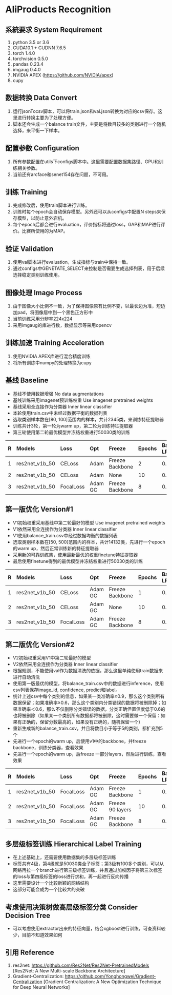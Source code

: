 
# AliProducts Recognition

## 系統要求 System Requirement		
1. python 3.5 or 3.6
2. CUDA10.1 + CUDNN 7.6.5
3. torch 1.4.0
4. torchvision 0.5.0
5. pandas 0.23.4
6. imgaug 0.4.0
7. NVIDIA APEX (https://github.com/NVIDIA/apex)
8. cupy

## 数据转换 Data Convert
1. 运行jsonTocsv脚本，可以将train.json和val.json转换为对应的csv保存。这里进行转换主要为了处理方便。 		
2. 脚本还会生成一个balance train文件，主要是将数目较多的类别进行一个随机选择，来平衡一下样本。		

## 配置参数 Configuration
1. 所有参数配置在utils下configs脚本中。这里需要配置数据集路径、GPU和训练相关参数。		
2. 当前还有arcface和senet154存在问题，不可用。		

## 训练 Training
1. 完成修改后，使用train脚本进行训练。     
2. 训练时每个epoch会自动保存模型。另外还可以从configs中配置N steps来保存模型，以防止意外宕机。		
3. 每个epoch后都会进行evaluation，评价指标将通过loss，GAP和MAP进行评价。比赛所使用的为MAP。		

## 验证 Validation
1. 使用val脚本进行evaluation，生成指标与train中保持一致。   	
2. 通过configs中GENETATE_SELECT来控制是否需要生成选择列表，用于后续选择稳定类别训练使用。		

## 图像处理 Image Process
1. 由于图像大小比例不一致，为了保持图像原有比例不变，以最长边为准，短边加pad，将图像居中到一个黑色正方形中		
2. 当前训练采用分辨率224x224		
3. 采用imgaug的库进行数，数据显示等采用opencv		

## 训练加速 Training Acceleration
1. 使用NVIDIA APEX库进行混合精度训练   
2. 将所有训练中numpy的处理转换为cupy    

## 基线 Baseline   
* 基线不使用数据增强 No data augmentations		
* 基线训练采用imagenet预训练权重  Use imagenet pretrained weights		
* 基线采用全连接作为分类器  Inner linear classifier		
* 本轮使用train.csv中未经过数据平衡的数据列表		
* 选取类别样本数在[80, 100]范围内的样本，共计2345类，来训练特征提取器		
* 训练共计3轮，第一轮为warm up，第二轮为训练特征提取器		
* 第三轮使用第二轮最优模型并冻结权重进行50030类的训练		

|R|Models|Loss|Opt|Freeze|Epochs|Base LR|LR_STEP|LR_FACTOR|Batch Size|Class Number|Input|GAP|MAP
|:---|:---|:---|:---|:---|:---|:---|:---|:---|:---|:---|:---|:---|:---|
|1|res2net_v1b_50|CELoss|Adam|Freeze Backbone|2|0.001|4|0.5|512|2345|224x224|0.3876|0.4562| 
|2|res2net_v1b_50|CELoss|Adam|None|10|0.001|4|0.5|96|2345|224x224|0.9231|0.9298|
|3|res2net_v1b_50|FocalLoss|Adam GC|Freeze Backbone|8|0.001|3|0.4|512|50030|224x224|0.5413|0.6568| 

## 第一版优化 Version#1
* V1初始权重采用基线中第二轮最好的模型  Use imagenet pretrained weights		
* V1依然采用全连接作为分类器  Inner linear classifier		
* V1使用balance_train.csv中经过数据均衡的数据列表		
* 选取类别样本数在[50, 500]范围内的样本，共计14132类，先进行一个epoch的warm up，然后正常训练新的特征提取器		
* 采用新的可靠训练集，使用最新最优的权重finetune特征提取器		
* 最后使用finetune得到的最优模型并冻结权重进行50030类的训练		

|R|Models|Loss|Opt|Freeze|Epochs|Base LR|LR_STEP|LR_FACTOR|Batch Size|Class Number|Input|GAP|MAP
|:---|:---|:---|:---|:---|:---|:---|:---|:---|:---|:---|:---|:---|:---|
|1|res2net_v1b_50|CELoss|Adam GC|Freeze Backbone|1|0.001|4|0.5|768|14132|224x224|0.6753|0.7117| 
|2|res2net_v1b_50|CELoss|Adam GC|None|10|0.001|4|0.4|96|14132|224x224|0.7972|0.8586|
|3|res2net_v1b_50|FocalLoss|Adam GC|Freeze Backbone|8|0.001|3|0.4|512|50030|224x224|0.6730|0.7561| 

## 第二版优化 Version#2
* V2初始权重采用V1中第二轮最好的模型 		
* V2依然采用全连接作为分类器  Inner linear classifier	
* 根据规则，不能使用val作为数据清洗的依据，那么这里单纯使用train数据来进行自动清洗    
* 使用第一版最优的模型，将balance_train.csv中的数据进行inference，使用csv列表保存image_id, confidence, predict和label。
* 统计上述csv中每个类别的信息，如果某一类准确率≥0.9，那么这个类别所有数据保留；如果准确率≥0.6，那么这个类别内分类错误的数据将被删除掉；如果准确率＜0.6，那么不仅删除分类错误的数据，分类正确但置信度低于0.6的也将被删除（如果某一个类别所有数据都将被删除，这时需要做一个保留：如果有正确的，保留分数最高的，如果没有正确的，随机保留一个）
* 重新生成新的balance_train.csv，并且将数目小于等于5的类别，都扩充到5个
* 先进行一个epoch的warm up，后使用v1中的backbone，并freeze backbone，训练分类器，查看效果		
* 先进行一个epoch的warm up，后freeze 一部分layers，然后进行训练，查看效果  		

|R|Models|Loss|Opt|Freeze|Epochs|Base LR|LR_STEP|LR_FACTOR|Batch Size|Class Number|Input|GAP|MAP
|:---|:---|:---|:---|:---|:---|:---|:---|:---|:---|:---|:---|:---|:---|
|1|res2net_v1b_50|FocalLoss|Adam GC|Freeze Backbone|1|0.001|4|0.5|512|32845|224x224|0.6528|0.7144| 
|2|res2net_v1b_50|FocalLoss|Adam GC|Freeze 90 layers|10|0.001|4|0.4|192|32845|224x224|0.8761|0.9174|
|3|res2net_v1b_50|FocalLoss|Adam GC|Freeze Backbone|8|0.001|3|0.4|512|50030|224x224|-|-| 

## 多层级标签训练 Hierarchical Label Training
* 在上述基础上，还需要使用数据集的多层级标签训练   
* 标签共有4级，第4级就是50030类全子标签；第3级有100多个类别，可以从网络再拉一个branch进行第三级标签训练，并且通过加权因子将第三次标签的loss与第四级标签的loss进行求和，再一起进行反向传播    
* 这里需要设计一个比较新颖的网络结构   
* 这部分可能会成为一个比较大的突破    

## 考虑使用决策树做高层级标签分类 Consider Decision Tree
* 可以考虑使用extractor出来的特征向量，结合xgboost进行训练，可查资料较少，目前不知道效果如何   

## 引用 Reference
1. res2net: https://github.com/Res2Net/Res2Net-PretrainedModels [Res2Net: A New Multi-scale Backbone Architecture]
2. Gradient-Centralization: https://github.com/Yonghongwei/Gradient-Centralization [Gradient Centralization: A New Optimization Technique for Deep Neural Networks]
